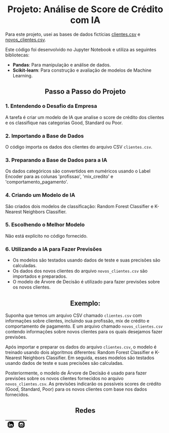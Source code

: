 <div align=center>

# Projeto: Análise de Score de Crédito com IA

</div>

Para este projeto, usei as bases de dados fictícias [clientes.csv](/codigo.ipynb) e [novos_clientes.csv](/codigo.ipynb).

Este código foi desenvolvido no Jupyter Notebook e utiliza as seguintes bibliotecas:

- **Pandas**: Para manipulação e análise de dados.
- **Scikit-learn**: Para construção e avaliação de modelos de Machine Learning.



<div align=center>

## Passo a Passo do Projeto

</div>

### 1. Entendendo o Desafio da Empresa

A tarefa é criar um modelo de IA que analise o score de crédito dos clientes e os classifique nas categorias Good, Standard ou Poor.

### 2. Importando a Base de Dados

O código importa os dados dos clientes do arquivo CSV `clientes.csv`.

### 3. Preparando a Base de Dados para a IA

Os dados categóricos são convertidos em numéricos usando o Label Encoder para as colunas 'profissao', 'mix_credito' e 'comportamento_pagamento'.

### 4. Criando um Modelo de IA

São criados dois modelos de classificação: Random Forest Classifier e K-Nearest Neighbors Classifier.

### 5. Escolhendo o Melhor Modelo

Não está explícito no código fornecido.

### 6. Utilizando a IA para Fazer Previsões

- Os modelos são testados usando dados de teste e suas precisões são calculadas.
- Os dados dos novos clientes do arquivo `novos_clientes.csv` são importados e preparados.
- O modelo de Árvore de Decisão é utilizado para fazer previsões sobre os novos clientes.

<div align=center>

## Exemplo:

</div>

Suponha que temos um arquivo CSV chamado `clientes.csv` com informações sobre clientes, incluindo sua profissão, mix de crédito e comportamento de pagamento. E um arquivo chamado `novos_clientes.csv` contendo informações sobre novos clientes para os quais desejamos fazer previsões.

Após importar e preparar os dados do arquivo `clientes.csv`, o modelo é treinado usando dois algoritmos diferentes: Random Forest Classifier e K-Nearest Neighbors Classifier. Em seguida, esses modelos são testados usando dados de teste e suas precisões são calculadas.

Posteriormente, o modelo de Árvore de Decisão é usado para fazer previsões sobre os novos clientes fornecidos no arquivo `novos_clientes.csv`. As previsões indicarão os possíveis scores de crédito (Good, Standard, Poor) para os novos clientes com base nos dados fornecidos.



<div align=center>


## Redes

|  [![Linkedin](/1_img/icone-linkedin.png)](https://www.linkedin.com/in/igor-ferreira-desenvolvedor/)| [![Instagram](/1_img/icone-instagram.png)](https://www.instagram.com/igoh_araujo/) 
|-----------|-----------|

</div>
